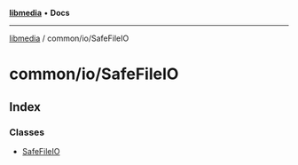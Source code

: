 [**libmedia**](../../../README.md) • **Docs**

***

[libmedia](../../../README.md) / common/io/SafeFileIO

# common/io/SafeFileIO

## Index

### Classes

- [SafeFileIO](classes/SafeFileIO.md)
